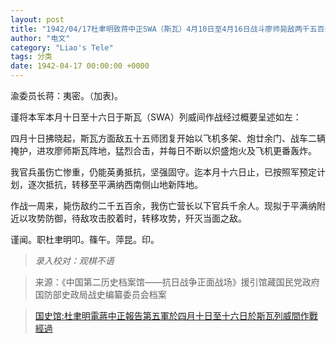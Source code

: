 ```yaml
---
layout: post
title: "1942/04/17杜聿明致蒋中正SWA（斯瓦）4月10日至4月16日战斗廖师毙敌两千五百余准备平满纳决战中"
author: "电文"
category: "Liao's Tele"
tags: 分类
date: 1942-04-17 00:00:00 +0000
---
```

渝委员长蒋：夷密。（加表)。

谨将本军本月十日至十六日于斯瓦（SWA）列威间作战经过概要呈述如左：

四月十日拂晓起，斯瓦方面敌五十五师团复开始以飞机多架、炮廿余门、战车二辆掩护，进攻廖师斯瓦阵地，猛烈合击，并每日不断以炽盛炮火及飞机更番轰炸。

我官兵虽伤亡惨重，仍能英勇抵抗，坚强固守。迄本月十六日止，已按照军预定计划，逐次抵抗，转移至平满纳西南侧山地新阵地。

作战一周来，毙伤敌约二千五百余，我伤亡营长以下官兵千余人。现拟于平满纳附近以攻势防御，待敌攻击胶着时，转移攻势，歼灭当面之敌。




谨闻。职杜聿明叩。篠午。萍昆。印。


>*录入校对：观棋不语*

> 来源：《中国第二历史档案馆——抗日战争正面战场》援引馆藏国民党政府国防部史政局战史编纂委员会档案

> [国史馆:杜聿明電蔣中正報告第五軍於四月十日至十六日於斯瓦列威間作戰經過](https://ahonline.drnh.gov.tw/index.php?act=Display/image/5894508PYJ=PTZ#81F)